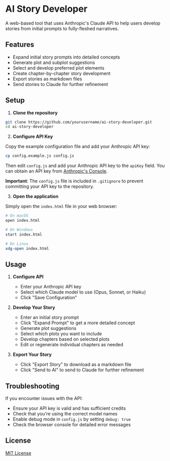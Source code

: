 # AI Story Developer

A web-based tool that uses Anthropic's Claude API to help users develop stories from initial prompts to fully-fleshed narratives.

## Features

- Expand initial story prompts into detailed concepts
- Generate plot and subplot suggestions
- Select and develop preferred plot elements
- Create chapter-by-chapter story development
- Export stories as markdown files
- Send stories to Claude for further refinement

## Setup

1. **Clone the repository**

```bash
git clone https://github.com/yourusername/ai-story-developer.git
cd ai-story-developer
```

2. **Configure API Key**

Copy the example configuration file and add your Anthropic API key:

```bash
cp config.example.js config.js
```

Then edit `config.js` and add your Anthropic API key to the `apiKey` field. You can obtain an API key from [Anthropic's Console](https://console.anthropic.com/).

**Important**: The `config.js` file is included in `.gitignore` to prevent committing your API key to the repository.

3. **Open the application**

Simply open the `index.html` file in your web browser:

```bash
# On macOS
open index.html

# On Windows
start index.html

# On Linux
xdg-open index.html
```

## Usage

1. **Configure API**
   - Enter your Anthropic API key
   - Select which Claude model to use (Opus, Sonnet, or Haiku)
   - Click "Save Configuration"

2. **Develop Your Story**
   - Enter an initial story prompt
   - Click "Expand Prompt" to get a more detailed concept
   - Generate plot suggestions
   - Select which plots you want to include
   - Develop chapters based on selected plots
   - Edit or regenerate individual chapters as needed

3. **Export Your Story**
   - Click "Export Story" to download as a markdown file
   - Click "Send to AI" to send to Claude for further refinement

## Troubleshooting

If you encounter issues with the API:

- Ensure your API key is valid and has sufficient credits
- Check that you're using the correct model names
- Enable debug mode in `config.js` by setting `debug: true`
- Check the browser console for detailed error messages

## License

[MIT License](LICENSE)